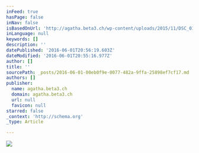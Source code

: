 ```yaml
---
inFeed: true
hasPage: false
inNav: false
isBasedOnUrl: 'http://agatha.beta3.ch/wp-content/uploads/2015/11/DSC_0164.jpg'
inLanguage: null
keywords: []
description: ''
datePublished: '2016-06-01T20:56:19.603Z'
dateModified: '2016-06-01T20:55:16.977Z'
author: []
title: ''
sourcePath: _posts/2016-06-01-00eb0f9e-0077-482a-9ffa-25898ef7cf17.md
authors: []
publisher:
  name: agatha.beta3.ch
  domain: agatha.beta3.ch
  url: null
  favicon: null
starred: false
_context: 'http://schema.org'
_type: Article

---
```

![](http://agatha.beta3.ch/wp-content/uploads/2015/11/DSC_0164.jpg)